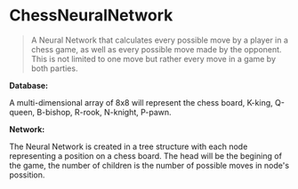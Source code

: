 # ChessNeuralNetwork #

> A Neural Network that calculates every possible move by a player in a chess game, as well as every possible move made by the opponent. This is not limited to one move but rather every move in a game by both parties. 

**Database:**

A multi-dimensional array of 8x8 will represent the chess board, K-king, Q-queen, B-bishop, R-rook, N-knight, P-pawn.

**Network:**

The Neural Network is created in a tree structure with each node representing a position on a chess board. The head will be the begining of the game, the number of children is the number of possible moves in node's possition. 
